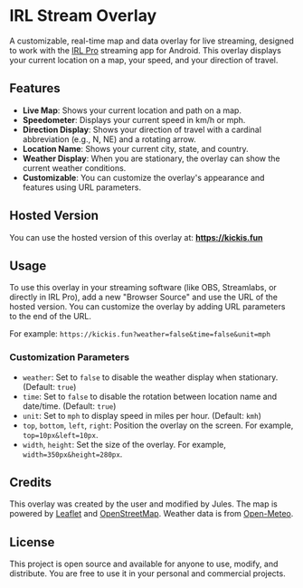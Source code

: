 # IRL Stream Overlay

A customizable, real-time map and data overlay for live streaming, designed to work with the [IRL Pro](https://play.google.com/store/apps/details?id=com.irlpro.irlpro) streaming app for Android. This overlay displays your current location on a map, your speed, and your direction of travel.

## Features

-   **Live Map**: Shows your current location and path on a map.
-   **Speedometer**: Displays your current speed in km/h or mph.
-   **Direction Display**: Shows your direction of travel with a cardinal abbreviation (e.g., N, NE) and a rotating arrow.
-   **Location Name**: Shows your current city, state, and country.
-   **Weather Display**: When you are stationary, the overlay can show the current weather conditions.
-   **Customizable**: You can customize the overlay's appearance and features using URL parameters.

## Hosted Version

You can use the hosted version of this overlay at:
**https://kickis.fun**

## Usage

To use this overlay in your streaming software (like OBS, Streamlabs, or directly in IRL Pro), add a new "Browser Source" and use the URL of the hosted version. You can customize the overlay by adding URL parameters to the end of the URL.

For example: `https://kickis.fun?weather=false&time=false&unit=mph`

### Customization Parameters

-   `weather`: Set to `false` to disable the weather display when stationary. (Default: `true`)
-   `time`: Set to `false` to disable the rotation between location name and date/time. (Default: `true`)
-   `unit`: Set to `mph` to display speed in miles per hour. (Default: `kmh`)
-   `top`, `bottom`, `left`, `right`: Position the overlay on the screen. For example, `top=10px&left=10px`.
-   `width`, `height`: Set the size of the overlay. For example, `width=350px&height=280px`.

## Credits

This overlay was created by the user and modified by Jules. The map is powered by [Leaflet](httpss://leafletjs.com/) and [OpenStreetMap](https://www.openstreetmap.org/). Weather data is from [Open-Meteo](https://open-meteo.com/).

## License

This project is open source and available for anyone to use, modify, and distribute. You are free to use it in your personal and commercial projects.
